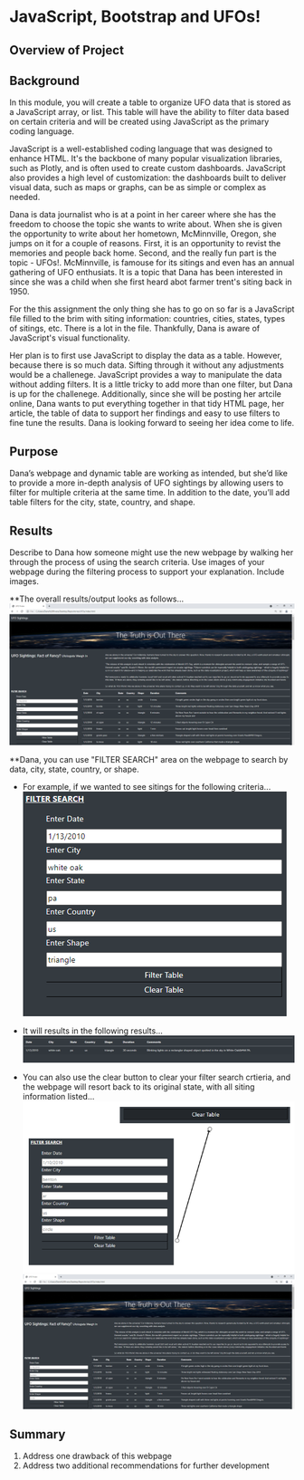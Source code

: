 # JavaScript, Bootstrap and UFOs!

## Overview of Project

## Background
In this module, you will create a table to organize UFO data that is stored as a JavaScript array, or list. This table will have the ability to filter data based on certain criteria and will be created using JavaScript as the primary coding language.

JavaScript is a well-established coding language that was designed to enhance HTML. It's the backbone of many popular visualization libraries, such as Plotly, and is often used to create custom dashboards. JavaScript also provides a high level of customization: the dashboards built to deliver visual data, such as maps or graphs, can be as simple or complex as needed.

Dana is data journalist who is at a point in her career where she has the freedom to choose the topic she wants to write about. When she is given the opportunity to write about her hometown, McMinnville, Oregon, she jumps on it for a couple of reasons. First, it is an opportunity to revist the memories and people back home. Second, and the really fun part is the topic - UFOs!. McMinnville, is famouse for its sitings and even has an annual gathering of UFO enthusiats. It is a topic that Dana has been interested in since she was a child when she first heard abot farmer trent's siting back in 1950. 

For the this assignment the only thing she has to go on so far is a JavaScript file filled to the brim with siting information: countries, cities, states, types of sitings, etc. There is a lot in the file. Thankfully, Dana is aware of JavaScript's visual functionality. 

Her plan is to first use JavaScript to display the data as a table. However, because there is so much data. Sifting through it without any adjustments would be a challenege. JavaScript provides a way to manipulate the data without adding filters. It is a little tricky to add more than one filter, but Dana is up for the challenege. Additionally, since she will be posting her artcile online, Dana wants to put everything together in that tidy HTML page, her article, the table of data to support her findings and easy to use filters to fine tune the results. Dana is looking forward to seeing her idea come to life. 

## Purpose
Dana’s webpage and dynamic table are working as intended, but she’d like to provide a more in-depth analysis of UFO sightings by allowing users to filter for multiple criteria at the same time. In addition to the date, you’ll add table filters for the city, state, country, and shape.

## Results
Describe to Dana how someone might use the new webpage by walking her through the process of using the search criteria. Use images of your webpage during the filtering process to support your explanation. Include images.

**The overall results/output looks as follows...
![alt tag](https://github.com/elrvra/UFOs/blob/main/static/images/Deliverable1pic.png)

**Dana, you can use "FILTER SEARCH" area on the webpage to search by data, city, state, country, or shape. 

- For example, if we wanted to see sitings for the following criteria... 
![alt tag](https://github.com/elrvra/UFOs/blob/main/static/images/Deliverable1filtersearch.png)

- It will results in the following results... 
![alt tag](https://github.com/elrvra/UFOs/blob/main/static/images/Deliverable1filtersearchresult.png)

- You can also use the clear button to clear your filter search crtieria, and the webpage will resort back to its original state, with all siting information listed...
![alt tag](https://github.com/elrvra/UFOs/blob/main/static/images/Deliverable1cleartable.png)
![alt tag](https://github.com/elrvra/UFOs/blob/main/static/images/Deliverable1pic.png)


## Summary
1. Address one drawback of this webpage
2. Address two additional recommendations for further development
